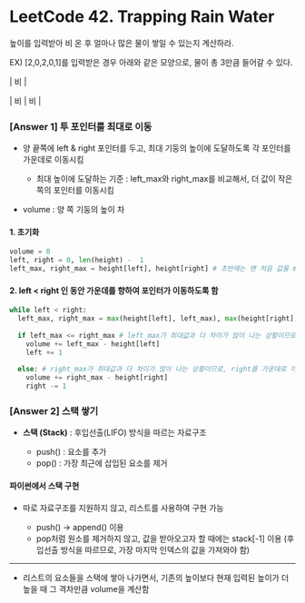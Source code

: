 # LeetCode 42. Trapping Rain Water
높이를 입력받아 비 온 후 얼마나 많은 물이 쌓일 수 있는지 계산하라.  

EX) [2,0,2,0,1]를 입력받은 경우 아래와 같은 모양으로, 물이 총 3만큼 들어갈 수 있다.

| 비 |

| 비 | 비 |


### [Answer 1] 투 포인터를 최대로 이동

+ 양 끝쪽에 left & right 포인터를 두고, 최대 기둥의 높이에 도달하도록 각 포인터를 가운데로 이동시킴
  + 최대 높이에 도달하는 기준 : left_max와 right_max를 비교해서, 더 값이 작은 쪽의 포인터를 이동시킴

+ volume : 양 쪽 기둥의 높이 차

#### 1. 초기화
```python
volume = 0
left, right = 0, len(height) -  1
left_max, right_max = height[left], height[right] # 초반에는 맨 처음 값을 max값으로 지정
```
#### 2. left < right 인 동안 가운데를 향하여 포인터가 이동하도록 함
```python
while left < right:
  left_max, right_max = max(height[left], left_max), max(height[right], right_max) #인덱스가 변경되었으므로 max값 업데이트
  
  if left_max <= right_max # left_max가 최대값과 더 차이가 많이 나는 상황이므로, left를 가운데로 이동시키기 위해서(⇢) 인덱스를 키워줘야 함 
    volume += left_max - height[left]
    left += 1
    
  else: # right_max가 최대값과 더 차이가 많이 나는 상황이므로, right를 가운데로 이동시키기 위해서(⇠) 인덱스를 줄여줘야 함
    volume += right_max - height[right]
    right -= 1
```
 
### [Answer 2] 스택 쌓기

+ __스택 (Stack)__ : 후입선출(LIFO) 방식을 따르는 자료구조

  + push() : 요소를 추가
  + pop() : 가장 최근에 삽입된 요소를 제거

#### 파이썬에서 스택 구현 

+ 따로 자료구조를 지원하지 않고, 리스트를 사용하여 구현 가능

  + push() -> append() 이용
  + pop처럼 원소를 제거하지 않고, 값을 받아오고자 할 때에는 stack[-1] 이용 (후입선출 방식을 따르므로, 가장 마지막 인덱스의 값을 가져와야 함)
___
+ 리스트의 요소들을 스택에 쌓아 나가면서, 기존의 높이보다 현재 입력된 높이가 더 높을 때 그 격차만큼 volume을 계산함
